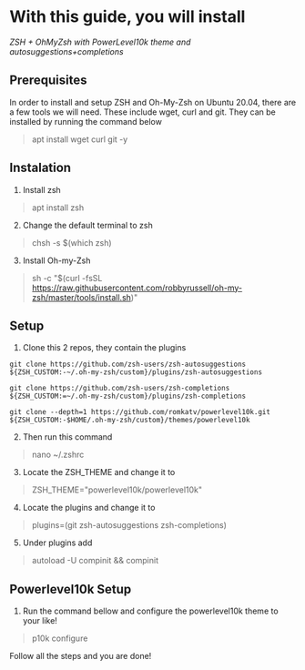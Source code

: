 # With this guide, you will install
_ZSH + OhMyZsh with PowerLevel10k theme and autosuggestions+completions_

## Prerequisites
In order to install and setup ZSH and Oh-My-Zsh on Ubuntu 20.04, there are a few tools we will need. These include wget, curl and git. They can be installed by running the command below

> apt install wget curl git -y

## Instalation
1. Install zsh

> apt install zsh

2. Change the default terminal to zsh

> chsh -s $(which zsh)

3. Install Oh-my-Zsh 

> sh -c "$(curl -fsSL https://raw.githubusercontent.com/robbyrussell/oh-my-zsh/master/tools/install.sh)"

## Setup
1. Clone this 2 repos, they contain the plugins

```
git clone https://github.com/zsh-users/zsh-autosuggestions ${ZSH_CUSTOM:-~/.oh-my-zsh/custom}/plugins/zsh-autosuggestions

git clone https://github.com/zsh-users/zsh-completions ${ZSH_CUSTOM:=~/.oh-my-zsh/custom}/plugins/zsh-completions

git clone --depth=1 https://github.com/romkatv/powerlevel10k.git ${ZSH_CUSTOM:-$HOME/.oh-my-zsh/custom}/themes/powerlevel10k

```

2. Then run this command

> nano ~/.zshrc

3. Locate the ZSH_THEME and change it to

> ZSH_THEME="powerlevel10k/powerlevel10k"

4. Locate the plugins and change it to

> plugins=(git zsh-autosuggestions zsh-completions)

5. Under plugins add

> autoload -U compinit && compinit

## Powerlevel10k Setup

1. Run the command bellow and configure the powerlevel10k theme to your like!

> p10k configure

Follow all the steps and you are done!